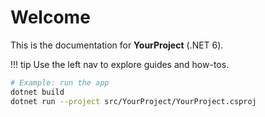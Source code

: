 # Welcome

This is the documentation for **YourProject** (.NET 6).

!!! tip
    Use the left nav to explore guides and how-tos.

```bash
# Example: run the app
dotnet build
dotnet run --project src/YourProject/YourProject.csproj
